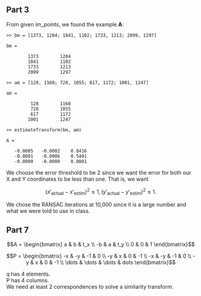 ## Part 3

From given im_points, we found the example <b>A</b>:

```
>> bm = [1373, 1204; 1841, 1102; 1733, 1213; 2099, 1297]

bm =

        1373        1204
        1841        1102
        1733        1213
        2099        1297

>> am = [128, 1160; 728, 1055; 617, 1172; 1001, 1247]

am =

         128        1160
         728        1055
         617        1172
        1001        1247

>> estimateTransform(bm, am)

A =

   -0.0005   -0.0002    0.8416
   -0.0001   -0.0006    0.5401
   -0.0000   -0.0000    0.0001

```

We choose the error threshold to be 2 since we want the error for both our X and Y coordinates to be less than one. That is, we want

```math
(x'_{\text{actual}}-x'_{\text{estim}})^2\leq 1,
(y'_{\text{actual}}-y'_{\text{estim}})^2\leq 1.
```

We chose the RANSAC iterations at 10,000 since it is a large number and what we were told to use in class. <br>

## Part 7

```math
A = \begin{bmatrix}
a & b & t_x \\
-b & a & t_y \\
0 & 0 & 1
\end{bmatrix}
```

```math
P = \begin{bmatrix}
-x & -y & -1 & 0 \\
-y & x & 0 & -1 \\
-x & -y & -1 & 0 \\
-y & x & 0 & -1 \\
\dots & \dots & \dots & dots 
\end{bmatrix}
```

q has 4 elements. <br>
P has 4 columns. <br>
We need at least 2 correspondences to solve a similarity transform.
